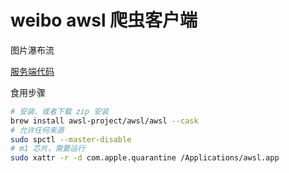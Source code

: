 # weibo awsl 爬虫客户端

图片瀑布流

[服务端代码](https://github.com/awsl-project/weibo-awsl)

食用步骤

```bash
# 安装、或者下载 zip 安装
brew install awsl-project/awsl/awsl --cask
# 允许任何来源
sudo spctl --master-disable
# m1 芯片，需要运行
sudo xattr -r -d com.apple.quarantine /Applications/awsl.app
```

